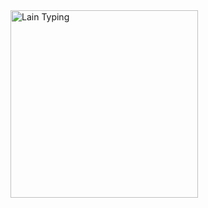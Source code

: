 <img src="https://media.tenor.com/mrM-ndU6tugAAAAC/lain-serial-experiments-lain.gif" alt="Lain Typing" width="300"/>
